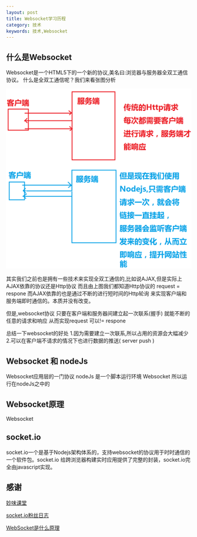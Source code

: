 ```yaml
---
layout: post
title: Websocket学习历程
category: 技术
keywords: 技术,Websocket
---
```


## 什么是Websocket

Websocket是一个HTML5下的一个新的协议,美名曰:浏览器与服务器全双工通信协议。
什么是全双工通信呢？我们来看张图分析

![websocket](/assets/img/Websocket.png)

其实我们之前也是拥有一些技术来实现全双工通信的,比如说AJAX,但是实际上AJAX依靠的协议还是Http协议
而且由上图我们都知道Http协议的 request = respone 而AJAX依靠的也是通过不断的进行短时间的Http轮询
来实现客户端和服务端即时通信的。本质并没有改变。

但是,websocket协议 只要在客户端和服务器间建立起一次联系(握手) 就能不断的任意的请求和响应
从而实现request 可以!= respone

总结一下websocket的好处
1.因为需要建立一次联系,所以占用的资源会大幅减少
2.可以在客户端不请求的情况下也进行数据的推送( server push )

## Websocket 和 nodeJs

Websocket应用层的一门协议 nodeJs 是一个脚本运行环境
Websocket 所以运行在nodeJs之中的

## Websocket原理

Websocket

## socket.io

socket.io一个是基于Nodejs架构体系的，支持websocket的协议用于时时通信的一个软件包。socket.io 给跨浏览器构建实时应用提供了完整的封装，socket.io完全由javascript实现。


## 感谢

[妙味课堂](http://www.miaov.com)

[socket.io粉丝日志](http://blog.fens.me/nodejs-socketio-chat/)

[WebSocket是什么原理](http://www.zhihu.com/question/20215561)